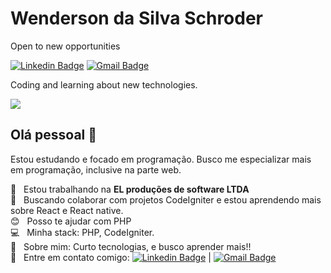 # Wenderson da Silva Schroder


Open to new opportunities

[![Linkedin Badge](https://img.shields.io/badge/-Wenderson%20da%20Silva%20Schroder-0073b1?style=flat-square&logo=Linkedin&logoColor=white&link=https://www.linkedin.com/in/wenderson-da-silva-schroder-a76a281ab/)](https://www.linkedin.com/in/wenderson-da-silva-schroder-a76a281ab/)  [![Gmail Badge](https://img.shields.io/badge/-wendersondasilva3@gmail.com-f00?style=flat-square&logo=Gmail&logoColor=white&link=mailto:wendersondasilva3@@gmail.com)](mailto:wendersondasilva3@@gmail.com)

Coding and learning about new technologies.

<img width="auto" src="https://media-exp1.licdn.com/dms/image/C4D16AQEe4yNSpoyKmw/profile-displaybackgroundimage-shrink_200_800/0?e=1602115200&v=beta&t=iHL-FQz6j8eJFbV1ZfZlWGrn1StmsU8AoFzLriBEzsU">

## Olá pessoal 👋

Estou estudando e focado em programação.
Busco me especializar mais em programação, inclusive na parte web.

 :office:  &nbsp; Estou trabalhando na **EL produções de software LTDA**
 <br/> :purple_heart: &nbsp; Buscando colaborar com projetos CodeIgniter e estou aprendendo mais sobre React e React native.
 <br/> :blush: &nbsp; Posso te ajudar com PHP
 <br/> :computer: &nbsp; Minha stack: PHP, CodeIgniter.
 <br/> 💬  &nbsp; Sobre mim: Curto tecnologias, e busco aprender mais!!
 <br/> :email: &nbsp; Entre em contato comigo: [![Linkedin Badge](https://img.shields.io/badge/-Wenderson%20da%20Silva%20Schroder-0073b1?style=flat-square&logo=Linkedin&logoColor=white&link=https://www.linkedin.com/in/wenderson-da-silva-schroder-a76a281ab/)](https://www.linkedin.com/in/wenderson-da-silva-schroder-a76a281ab/) 
| 
[![Gmail Badge](https://img.shields.io/badge/-wendersondasilva3@gmail.com-c14438?style=flat-square&logo=Gmail&logoColor=white&link=mailto:wendersondasilva3@gmail.com)](mailto:wendersondasilva3@gmail.com)

